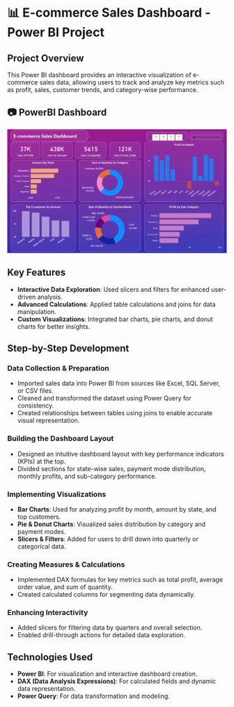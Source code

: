 # 📊 E-commerce Sales Dashboard - Power BI Project

## Project Overview  
This Power BI dashboard provides an interactive visualization of e-commerce sales data, allowing users to track and analyze key metrics such as profit, sales, customer trends, and category-wise performance.

## 📷 PowerBI Dashboard   
![E-commerce Sales Dashboard](./PowerBI_DashBoard.png)  

## Key Features  
- **Interactive Data Exploration**: Used slicers and filters for enhanced user-driven analysis.  
- **Advanced Calculations**: Applied table calculations and joins for data manipulation.  
- **Custom Visualizations**: Integrated bar charts, pie charts, and donut charts for better insights.  

## Step-by-Step Development  
### Data Collection & Preparation  
- Imported sales data into Power BI from sources like Excel, SQL Server, or CSV files.  
- Cleaned and transformed the dataset using Power Query for consistency.  
- Created relationships between tables using joins to enable accurate visual representation.  

### Building the Dashboard Layout  
- Designed an intuitive dashboard layout with key performance indicators (KPIs) at the top.  
- Divided sections for state-wise sales, payment mode distribution, monthly profits, and sub-category performance.  

### Implementing Visualizations  
- **Bar Charts**: Used for analyzing profit by month, amount by state, and top customers.  
- **Pie & Donut Charts**: Visualized sales distribution by category and payment modes.  
- **Slicers & Filters**: Added for users to drill down into quarterly or categorical data.  

### Creating Measures & Calculations  
- Implemented DAX formulas for key metrics such as total profit, average order value, and sum of quantity.  
- Created calculated columns for segmenting data dynamically.  

### Enhancing Interactivity  
- Added slicers for filtering data by quarters and overall selection.  
- Enabled drill-through actions for detailed data exploration.  

## Technologies Used  
- **Power BI**: For visualization and interactive dashboard creation.  
- **DAX (Data Analysis Expressions)**: For calculated fields and dynamic data representation.  
- **Power Query**: For data transformation and modeling.  

